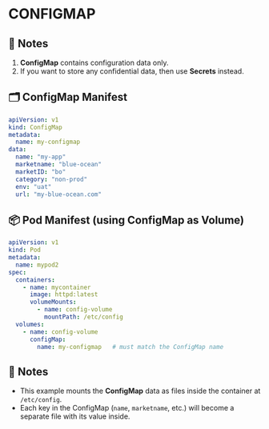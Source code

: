 # CONFIGMAP

## 📌 Notes
1. **ConfigMap** contains configuration data only.  
2. If you want to store any confidential data, then use **Secrets** instead.  

## 🗂 ConfigMap Manifest
```yaml
apiVersion: v1
kind: ConfigMap
metadata:
  name: my-configmap
data:
  name: "my-app"
  marketname: "blue-ocean"
  marketID: "bo"
  category: "non-prod"
  env: "uat"
  url: "my-blue-ocean.com"
````

## 📦 Pod Manifest (using ConfigMap as Volume)
```yaml
apiVersion: v1
kind: Pod
metadata:
  name: mypod2
spec:
  containers:
    - name: mycontainer
      image: httpd:latest
      volumeMounts:
        - name: config-volume
          mountPath: /etc/config
  volumes:
    - name: config-volume
      configMap:
        name: my-configmap   # must match the ConfigMap name
```
## 📝 Notes
- This example mounts the **ConfigMap** data as files inside the container at `/etc/config`. 
- Each key in the ConfigMap (`name`, `marketname`, etc.) will become a separate file with its value inside.
